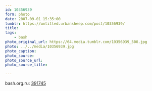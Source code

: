 ```yaml
---
id: 10356939
form: photo
date: 2007-09-01 15:35:00
tumblr: https://untitled.urbansheep.com/post/10356939/
title:
tags:
    - bash
photo_original_url: https://64.media.tumblr.com/10356939_500.jpg
photo: ../../media/10356939.jpg
photo_caption:
photo_source:
photo_source_url:
photo_source_title:

---
```


<p>bash.org.ru: <a href="http://bash.org.ru/quote/391745">391745</a></p>
